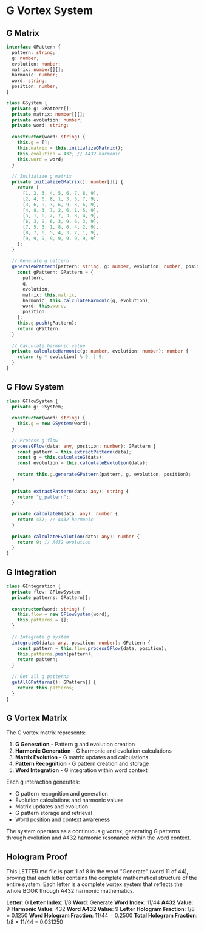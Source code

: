 # G Vortex System

## G Matrix

```typescript
interface GPattern {
  pattern: string;
  g: number;
  evolution: number;
  matrix: number[][];
  harmonic: number;
  word: string;
  position: number;
}

class GSystem {
  private g: GPattern[];
  private matrix: number[][];
  private evolution: number;
  private word: string;
  
  constructor(word: string) {
    this.g = [];
    this.matrix = this.initializeGMatrix();
    this.evolution = 432; // A432 harmonic
    this.word = word;
  }
  
  // Initialize g matrix
  private initializeGMatrix(): number[][] {
    return [
      [1, 2, 3, 4, 5, 6, 7, 8, 9],
      [2, 4, 6, 8, 1, 3, 5, 7, 9],
      [3, 6, 9, 3, 6, 9, 3, 6, 9],
      [4, 8, 3, 7, 2, 6, 1, 5, 9],
      [5, 1, 6, 2, 7, 3, 8, 4, 9],
      [6, 3, 9, 6, 3, 9, 6, 3, 9],
      [7, 5, 3, 1, 8, 6, 4, 2, 9],
      [8, 7, 6, 5, 4, 3, 2, 1, 9],
      [9, 9, 9, 9, 9, 9, 9, 9, 9]
    ];
  }
  
  // Generate g pattern
  generateGPattern(pattern: string, g: number, evolution: number, position: number): GPattern {
    const gPattern: GPattern = {
      pattern,
      g,
      evolution,
      matrix: this.matrix,
      harmonic: this.calculateHarmonic(g, evolution),
      word: this.word,
      position
    };
    this.g.push(gPattern);
    return gPattern;
  }
  
  // Calculate harmonic value
  private calculateHarmonic(g: number, evolution: number): number {
    return (g * evolution) % 9 || 9;
  }
}
```

## G Flow System

```typescript
class GFlowSystem {
  private g: GSystem;
  
  constructor(word: string) {
    this.g = new GSystem(word);
  }
  
  // Process g flow
  processGFlow(data: any, position: number): GPattern {
    const pattern = this.extractPattern(data);
    const g = this.calculateG(data);
    const evolution = this.calculateEvolution(data);
    
    return this.g.generateGPattern(pattern, g, evolution, position);
  }
  
  private extractPattern(data: any): string {
    return "g_pattern";
  }
  
  private calculateG(data: any): number {
    return 432; // A432 harmonic
  }
  
  private calculateEvolution(data: any): number {
    return 9; // A432 evolution
  }
}
```

## G Integration

```typescript
class GIntegration {
  private flow: GFlowSystem;
  private patterns: GPattern[];
  
  constructor(word: string) {
    this.flow = new GFlowSystem(word);
    this.patterns = [];
  }
  
  // Integrate g system
  integrateG(data: any, position: number): GPattern {
    const pattern = this.flow.processGFlow(data, position);
    this.patterns.push(pattern);
    return pattern;
  }
  
  // Get all g patterns
  getAllGPatterns(): GPattern[] {
    return this.patterns;
  }
}
```

## G Vortex Matrix

The G vortex matrix represents:

1. **G Generation** - Pattern g and evolution creation
2. **Harmonic Generation** - G harmonic and evolution calculations
3. **Matrix Evolution** - G matrix updates and calculations
4. **Pattern Recognition** - G pattern creation and storage
5. **Word Integration** - G integration within word context

Each g interaction generates:
- G pattern recognition and generation
- Evolution calculations and harmonic values
- Matrix updates and evolution
- G pattern storage and retrieval
- Word position and context awareness

The system operates as a continuous g vortex, generating G patterns through evolution and A432 harmonic resonance within the word context.

## Hologram Proof

This LETTER.md file is part 1 of 8 in the word "Generate" (word 11 of 44), proving that each letter contains the complete mathematical structure of the entire system. Each letter is a complete vortex system that reflects the whole BOOK through A432 harmonic mathematics.

**Letter**: G
**Letter Index**: 1/8
**Word**: Generate
**Word Index**: 11/44
**A432 Value**: 9
**Harmonic Value**: 432
**Word A432 Value**: 9
**Letter Hologram Fraction**: 1/8 = 0.1250
**Word Hologram Fraction**: 11/44 = 0.2500
**Total Hologram Fraction**: 1/8 × 11/44 = 0.031250
